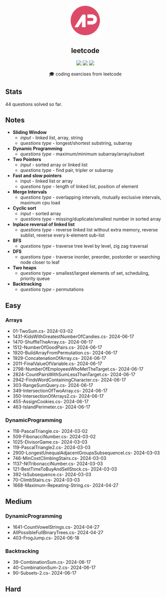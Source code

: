 <p align="center">
  <img src="https://raw.githubusercontent.com/ashishdotme/assets/master/logo.png" alt="drawing" width="100"/>
</p>

<h2 align="center">leetcode</h2>

<p align="center">
<a href="https://img.shields.io/website?style=for-the-badge&url=https%3A%2F%2Fcode.ashish.me"><img src="https://img.shields.io/website?style=for-the-badge&url=https%3A%2F%2Fcode.ashish.me"></a>
<a href="https://img.shields.io/github/last-commit/ashishdotme/code.ashish.me?style=for-the-badge"><img src="https://img.shields.io/github/last-commit/ashishdotme/code.ashish.me?style=for-the-badge"></a>
<a href="https://img.shields.io/github/workflow/status/ashishdotme/code.ashish.me/Build%20code.ashish.me/master?style=for-the-badge"><img src="https://img.shields.io/github/workflow/status/ashishdotme/code.ashish.me/Build%20code.ashish.me/master?style=for-the-badge"></a>
</p>

<p align="center">🎓 coding exercises from leetcode</p>
<!-- <div style='margin:0 auto;width:80%;'>
  <img src="./.github/assets/website-screen.png" alt="screenshot"/>
</div>
<p align="center"><a href="https://code.ashish.me">https://code.ashish.me</a></p> -->

## Stats

<!-- count -->44<!-- count --> questions solved so far.

## Notes

- **Sliding Window**
  - _input_ - linked list, array, string
  - _questions type_ - longest/shortest substring, subarray
- **Dynamic Programming**
  - _questions type_ - maximum/minimum subarray/array/subset
- **Two Pointers**
  - _input_ - sorted array or linked list
  - _questions type_ - find pair, tripler or subarray
- **Fast and slow pointers**
  - input - linked list or array
  - _questions type_ - length of linked list, position of element
- **Merge Intervals**
  - _questions type_ - overlapping intervals, mutually exclusive intervals, maximum cpu load
- **Cyclic sort**
  - _input_ - sorted array
  - _questions type_ - missing/duplicate/smallest number in sorted array
- **Inplace reversal of linked list**
  - _questions type_ - reverse linked list without extra memory, reverse sublist, reverse every k-element sub-list
- **BFS**
  - _questions type_ - traverse tree level by level, zig zag traversal
- **DFS**
  - _questions type_ - traverse inorder, preorder, postorder or searching node closer to leaf
- **Two heaps**
  - _questions type_ - smallest/largest elements of set, scheduling, priority queue
- **Backtracking**
  - _questions type_ - permutations

<!-- index starts -->
## Easy
### Arrays

* 01-TwoSum.cs- 2024-03-02
* 1431-KidsWithGreatestNumberOfCandies.cs- 2024-06-17
* 1470-ShuffleTheArray.cs- 2024-06-17
* 1512-NumberOfGoodPairs.cs- 2024-06-17
* 1920-BuildArrayFromPermutation.cs- 2024-06-17
* 1929-ConcatenationOfArray.cs- 2024-06-17
* 2011-FinalValueOfVariable.cs- 2024-06-17
* 2798-NumberOfEmployeesWhoMetTheTarget.cs- 2024-06-17
* 2824-CountPairsWithSumLessThanTarget.cs- 2024-06-17
* 2942-FindsWordContainingCharacter.cs- 2024-06-17
* 303-RangeSumQuery.cs- 2024-06-17
* 349-IntersectionOfTwoArray.cs- 2024-06-17
* 350-IntersectionOfArrays2.cs- 2024-06-17
* 455-AssignCookies.cs- 2024-06-17
* 463-IslandPerimeter.cs- 2024-06-17

### DynamicProgramming

* 118-PascalTriangle.cs- 2024-03-02
* 509-FibonacciNumber.cs- 2024-03-02
* 1025-DivisorGame.cs- 2024-03-03
* 119-PascalTriangle2.cs- 2024-03-03
* 2900-LongestUnequalAdjacentGroupsSubsequenceI.cs- 2024-03-03
* 746-MinCostClimbingStairs.cs- 2024-03-03
* 1137-NtTribonacciNumber.cs- 2024-03-03
* 121-BestTimeToBuyAndSellStock.cs- 2024-03-03
* 392-IsSubsequence.cs- 2024-03-03
* 70-ClimbStairs.cs- 2024-03-03
* 1668-Maximum-Repeating-String.cs- 2024-04-27

## Medium
### DynamicProgramming

* 1641-CountVowelStrings.cs- 2024-04-27
* AllPossibleFullBinaryTrees.cs- 2024-04-27
* 403-FrogJump.cs- 2024-06-18

### Backtracking

* 39-CombinationSum.cs- 2024-06-17
* 40-CombinationSum-2.cs- 2024-06-17
* 90-Subsets-2.cs- 2024-06-17

## Hard
<!-- index ends -->
